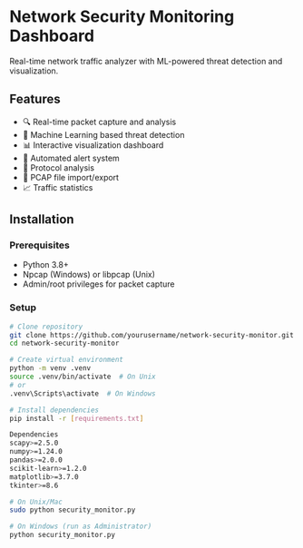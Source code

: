 # Network Security Monitoring Dashboard

Real-time network traffic analyzer with ML-powered threat detection and visualization.

## Features
- 🔍 Real-time packet capture and analysis
- 🤖 Machine Learning based threat detection
- 📊 Interactive visualization dashboard
- 🚨 Automated alert system
- 🔬 Protocol analysis
- 💾 PCAP file import/export
- 📈 Traffic statistics

## Installation

### Prerequisites
- Python 3.8+
- Npcap (Windows) or libpcap (Unix)
- Admin/root privileges for packet capture

### Setup
```bash
# Clone repository
git clone https://github.com/yourusername/network-security-monitor.git
cd network-security-monitor

# Create virtual environment
python -m venv .venv
source .venv/bin/activate  # On Unix
# or
.venv\Scripts\activate  # On Windows

# Install dependencies
pip install -r [requirements.txt]

Dependencies
scapy>=2.5.0
numpy>=1.24.0
pandas>=2.0.0
scikit-learn>=1.2.0
matplotlib>=3.7.0
tkinter>=8.6

# On Unix/Mac
sudo python security_monitor.py

# On Windows (run as Administrator)
python security_monitor.py
